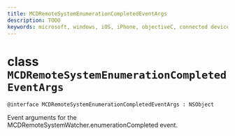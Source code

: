 ```yaml
---
title: MCDRemoteSystemEnumerationCompletedEventArgs
description: TODO
keywords: microsoft, windows, iOS, iPhone, objectiveC, connected devices, Project Rome
---
```


# class `MCDRemoteSystemEnumerationCompletedEventArgs` 

```
@interface MCDRemoteSystemEnumerationCompletedEventArgs : NSObject
```  

Event arguments for the MCDRemoteSystemWatcher.enumerationCompleted event.